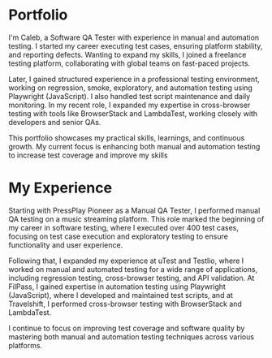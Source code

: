 # Portfolio
I'm Caleb, a Software QA Tester with experience in manual and automation testing. I started my career executing test cases, ensuring platform stability, and reporting defects. Wanting to expand my skills, I joined a freelance testing platform, collaborating with global teams on fast-paced projects.

Later, I gained structured experience in a professional testing environment, working on regression, smoke, exploratory, and automation testing using Playwright (JavaScript). I also handled test script maintenance and daily monitoring. In my recent role, I expanded my expertise in cross-browser testing with tools like BrowserStack and LambdaTest, working closely with developers and senior QAs.

This portfolio showcases my practical skills, learnings, and continuous growth. My current focus is enhancing both manual and automation testing to increase test coverage and improve my skills

# My Experience
Starting with PressPlay Pioneer as a Manual QA Tester, I performed manual QA testing on a music streaming platform. This role marked the beginning of my career in software testing, where I executed over 400 test cases, focusing on test case execution and exploratory testing to ensure functionality and user experience.

Following that, I expanded my experience at uTest and Testlio, where I worked on manual and automated testing for a wide range of applications, including regression testing, cross-browser testing, and API validation. At FilPass, I gained expertise in automation testing using Playwright (JavaScript), where I developed and maintained test scripts, and at Travelshift, I performed cross-browser testing with BrowserStack and LambdaTest.

I continue to focus on improving test coverage and software quality by mastering both manual and automation testing techniques across various platforms. 
